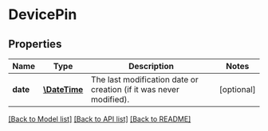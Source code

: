 # DevicePin

## Properties
Name | Type | Description | Notes
------------ | ------------- | ------------- | -------------
**date** | [**\DateTime**](\DateTime.md) | The last modification date or creation (if it was never modified). | [optional] 

[[Back to Model list]](../../README.md#documentation-for-models) [[Back to API list]](../../README.md#documentation-for-api-endpoints) [[Back to README]](../../README.md)

